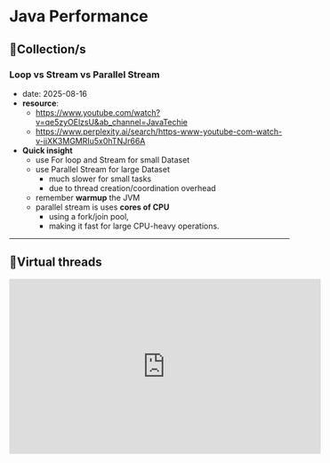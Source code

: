# Java Performance
## 🔶Collection/s
### Loop vs Stream vs Parallel Stream
- date: 2025-08-16
- **resource**:
  - https://www.youtube.com/watch?v=qe5zyOElzsU&ab_channel=JavaTechie
  - https://www.perplexity.ai/search/https-www-youtube-com-watch-v-jjXK3MGMRIu5x0hTNJr66A
- **Quick insight** 
  - use For loop and Stream for  small Dataset
  - use Parallel Stream for large Dataset
    - much slower for small tasks 
    - due to thread creation/coordination overhead
  - remember **warmup** the JVM
  - parallel stream is uses **cores of CPU**
    - using a fork/join pool, 
    - making it fast for large CPU-heavy operations.
   
--- 
## 🔶Virtual threads

<iframe width="560" height="315" src="https://www.youtube.com/embed/DZIC_Jrrg4U?si=qhyJZvL7HwmYJkn4" 
title="YouTube video player" frameborder="0" allow="accelerometer; autoplay; clipboard-write; encrypted-media; gyroscope; 
picture-in-picture; web-share" referrerpolicy="strict-origin-when-cross-origin" allowfullscreen></iframe>